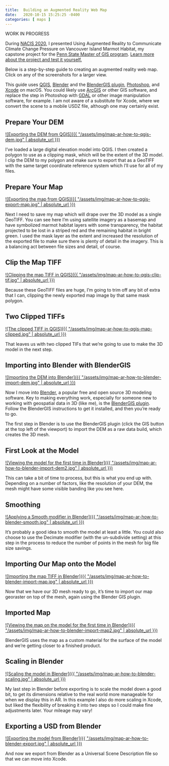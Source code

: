 ```yaml
---
title:  Building an Augmented Reality Web Map
date:   2020-10-15 15:25:25 -0400
categories: [ maps ]
---
```


WORK IN PROGRESS

During [NACIS 2020](https://nacis.org), I presented Using Augmented Reality to Communicate Climate Change Pressure on Vancouver Island Marmot Habitat, my capstone project for the [Penn State Master of GIS program](https://gis.e-education.psu.edu/mgis). [Learn more about the project and test it yourself.](https://marmots.davemaps.com)

Below is a step-by-step guide to creating an augmented reality web map. Click on any of the screenshots for a larger view.

This guide uses [QGIS](https://qgis.org), [Blender](https://blender.org) and the [BlenderGIS plugin](https://github.com/domlysz/BlenderGIS), [Photoshop](https://www.adobe.com/products/photoshop.html), and [Xcode](https://developer.apple.com/xcode/) on macOS. You could likely use [ArcGIS](https://www.esri.com/en-us/arcgis/products/arcgis-pro/overview) or other GIS software, and replace the step in Photoshop with [GDAL](https://gdal.org) or other image manipulation software, for example. I am not aware of a substitute for Xcode, where we convert the scene to a mobile USDZ file, although one may certainly exist.

## Prepare Your DEM

[![Exporting the DEM from QGIS]({{ "/assets/img/map-ar-how-to-qgis-dem.jpg" | absolute_url }})](/assets/img/map-ar-how-to-qgis-dem.png)

I’ve loaded a large digital elevation model into QGIS. I then created a polygon to use as a clipping mask, which will be the extent of the 3D model. I clip the DEM to my polygon and make sure to export that as a GeoTIFF with the same target coordinate reference system which I’ll use for all of my files.

## Prepare Your Map

[![Exporting the map from QGIS]({{ "/assets/img/map-ar-how-to-qgis-export-map.jpg" | absolute_url }})](/assets/img/map-ar-how-to-qgis-export-map.png)

Next I need to save my map which will drape over the 3D model as a single GeoTIFF. You can see here I’m using satellite imagery as a basemap and have symbolized marmot habitat layers with some transparency, the habitat projected to be lost in a striped red and the remaining habitat in bright green. I used the mask layer as the extent and increased the resolution of the exported file to make sure there is plenty of detail in the imagery. This is a balancing act between file sizes and detail, of course.

## Clip the Map TIFF

[![Clipping the map TIFF in QGIS]({{ "/assets/img/map-ar-how-to-qgis-clip-tif.jpg" | absolute_url }})](/assets/img/map-ar-how-to-qgis-clip-tif.png)

Because these GeoTIFF files are huge, I’m going to trim off any bit of extra that I can, clipping the newly exported map image by that same mask polygon.

## Two Clipped TIFFs

[![The clipped TIFF in QGIS]({{ "/assets/img/map-ar-how-to-qgis-map-clipped.jpg" | absolute_url }})](/assets/img/map-ar-how-to-qgis-map-clipped.png)

That leaves us with two clipped TIFs that we’re going to use to make the 3D model in the next step.

## Importing into Blender with BlenderGIS

[![Importing the DEM into Blender]({{ "/assets/img/map-ar-how-to-blender-import-dem.jpg" | absolute_url }})](/assets/img/map-ar-how-to-blender-import-dem.png)

Now I move into [Blender](https://blender.org), a popular free and open source 3D modeling software. Key to making everything work, especially for someone new to working with geospatial data in 3D (like me), is the [BlenderGIS plugin](https://github.com/domlysz/BlenderGIS). Follow the BlenderGIS instructions to get it installed, and then you’re ready to go.

The first step in Blender is to use the BlenderGIS plugin (click the GIS button at the top left of the viewport) to import the DEM as a raw data build, which creates the 3D mesh.

## First Look at the Model

[![Viewing the model for the first time in Blender]({{ "/assets/img/map-ar-how-to-blender-import-dem2.jpg" | absolute_url }})](/assets/img/map-ar-how-to-blender-import-dem2.png)

This can take a bit of time to process, but this is what you end up with. Depending on a number of factors, like the resolution of your DEM, the mesh might have some visible banding like you see here.

## Smoothing

[![Applying a Smooth modifier in Blender]({{ "/assets/img/map-ar-how-to-blender-smooth.jpg" | absolute_url }})](/assets/img/map-ar-how-to-blender-smooth.png)

It’s probably a good idea to smooth the model at least a little. You could also choose to use the Decimate modifier (with the un-subdivide setting) at this step in the process to reduce the number of points in the mesh for big file size savings.

## Importing Our Map onto the Model

[![Importing the map TIFF in Blender]({{ "/assets/img/map-ar-how-to-blender-import-map.jpg" | absolute_url }})](/assets/img/map-ar-how-to-blender-import-map.png)

Now that we have our 3D mesh ready to go, it’s time to import our map georaster on top of the mesh, again using the Blender GIS plugin.

## Imported Map

[![Viewing the map on the model for the first time in Blender]({{ "/assets/img/map-ar-how-to-blender-import-map2.jpg" | absolute_url }})](/assets/img/map-ar-how-to-blender-import-map2.png)

BlenderGIS uses the map as a custom material for the surface of the model and we’re getting closer to a finished product.

## Scaling in Blender

[![Scaling the model in Blender]({{ "/assets/img/map-ar-how-to-blender-scaling.jpg" | absolute_url }})](/assets/img/map-ar-how-to-blender-scaling.png)

My last step in Blender before exporting is to scale the model down a good bit, to get its dimensions relative to the real world more manageable for when we display this in AR. In this example I also do more scaling in Xcode, but liked the flexibility of breaking it into two steps so I could make fine adjustments later. Your mileage may vary!

## Exporting a USD from Blender

[![Exporting the model from Blender]({{ "/assets/img/map-ar-how-to-blender-export.jpg" | absolute_url }})](/assets/img/map-ar-how-to-blender-export.png)

And now we export from Blender as a Universal Scene Description file so that we can move into Xcode.



